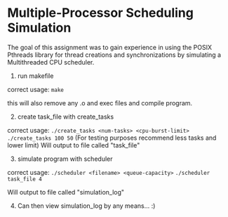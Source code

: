 # Multiple-Processor Scheduling Simulation

The goal of this assignment was to gain experience in using the POSIX Pthreads library for thread creations and synchronizations by simulating a Multithreaded CPU scheduler.

1. run makefile

correct usage:
`make`

this will also remove any .o and exec files and compile program.

2. create task_file with create_tasks

correct usage:
`./create_tasks <num-tasks> <cpu-burst-limit>`
`./create_tasks 100 50`
(For testing purposes recommend less tasks and lower limit)
Will output to file called "task_file"

3. simulate program with scheduler

correct usage:
`./scheduler <filename> <queue-capacity>`
`./scheduler task_file 4`

Will output to file called "simulation_log"

4. Can then view simulation_log by any means... :)
